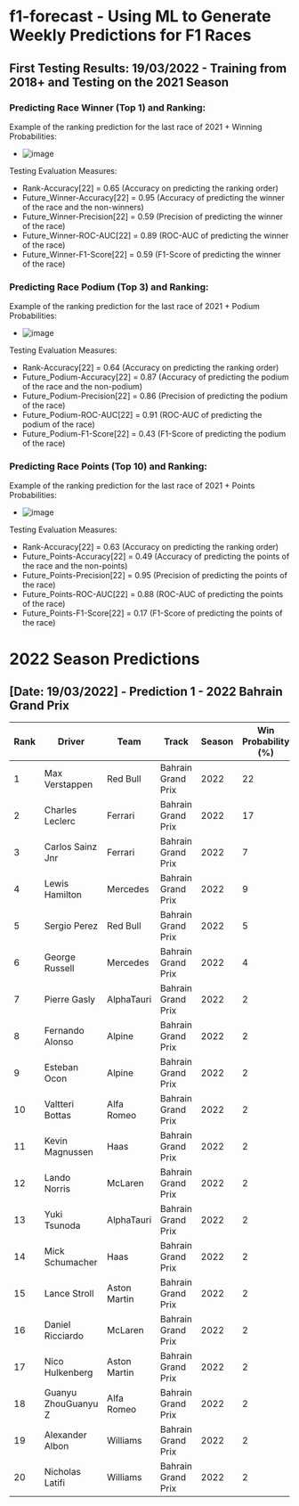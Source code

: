 # f1-forecast - Using ML to Generate Weekly Predictions for F1 Races

## First Testing Results: 19/03/2022 - Training from 2018+ and Testing on the 2021 Season
### Predicting Race Winner (Top 1) and Ranking:

Example of the ranking prediction for the last race of 2021 + Winning Probabilities:
* ![image](https://user-images.githubusercontent.com/58941036/159131658-dc27a5db-8679-4417-8f7b-a5676a031fbe.png)

Testing Evaluation Measures:
* Rank-Accuracy[22] = 0.65 (Accuracy on predicting the ranking order)
* Future_Winner-Accuracy[22] = 0.95 (Accuracy of predicting the winner of the race and the non-winners)
* Future_Winner-Precision[22] = 0.59 (Precision of predicting the winner of the race)
* Future_Winner-ROC-AUC[22] = 0.89 (ROC-AUC of predicting the winner of the race)
* Future_Winner-F1-Score[22] = 0.59 (F1-Score of predicting the winner of the race)

### Predicting Race Podium (Top 3) and Ranking:

Example of the ranking prediction for the last race of 2021 + Podium Probabilities:
* ![image](https://user-images.githubusercontent.com/58941036/159131798-3320685d-7fee-443d-8748-f91a9ad1dfdc.png)

Testing Evaluation Measures:
* Rank-Accuracy[22] = 0.64 (Accuracy on predicting the ranking order)
* Future_Podium-Accuracy[22] = 0.87 (Accuracy of predicting the podium of the race and the non-podium)
* Future_Podium-Precision[22] = 0.86 (Precision of predicting the podium of the race)
* Future_Podium-ROC-AUC[22] = 0.91 (ROC-AUC of predicting the podium of the race)
* Future_Podium-F1-Score[22] = 0.43 (F1-Score of predicting the podium of the race)

### Predicting Race Points (Top 10) and Ranking:

Example of the ranking prediction for the last race of 2021 + Points Probabilities:
* ![image](https://user-images.githubusercontent.com/58941036/159131920-28dd9852-21fb-45aa-a9dc-f0feff3c1da5.png)

Testing Evaluation Measures:
* Rank-Accuracy[22] = 0.63 (Accuracy on predicting the ranking order)
* Future_Points-Accuracy[22] = 0.49 (Accuracy of predicting the points of the race and the non-points)
* Future_Points-Precision[22] = 0.95 (Precision of predicting the points of the race)
* Future_Points-ROC-AUC[22] = 0.88 (ROC-AUC of predicting the points of the race)
* Future_Points-F1-Score[22] = 0.17 (F1-Score of predicting the points of the race)

# 2022 Season Predictions
## [Date: 19/03/2022] - Prediction 1 - 2022 Bahrain Grand Prix

Rank | Driver |  Team | Track | Season | Win Probability (%) | Podium Probability (%) | Points Probability (%) | Final Score (0-1) 
 --- | --- | --- | --- | --- | --- | --- | --- | --- | 
1 | Max Verstappen | Red Bull | Bahrain Grand Prix | 2022 | 22 | 23 | 80 | 0.0214
2 | Charles Leclerc | Ferrari | Bahrain Grand Prix | 2022 | 17 | 25 | 80 | 0.0181
3 | Carlos Sainz Jnr | Ferrari | Bahrain Grand Prix | 2022 | 7 | 23 | 80 | 0.0071
4 | Lewis Hamilton | Mercedes | Bahrain Grand Prix | 2022 | 9 | 16 | 76 | 0.0058
5 | Sergio Perez | Red Bull | Bahrain Grand Prix | 2022 | 5 | 16 | 76 | 0.0033
6 | George Russell | Mercedes | Bahrain Grand Prix | 2022 | 4 | 14 | 70 | 0.0021
7 | Pierre Gasly | AlphaTauri | Bahrain Grand Prix | 2022 | 2 | 13 | 68 | 0.0012
8 | Fernando Alonso | Alpine | Bahrain Grand Prix | 2022 | 2 | 13 | 70 | 0.0011
9 | Esteban Ocon | Alpine | Bahrain Grand Prix | 2022 | 2 | 12 | 69 | 0.001
10 | Valtteri Bottas | Alfa Romeo | Bahrain Grand Prix | 2022 | 2 | 13 | 56 | 0.001
11 | Kevin Magnussen | Haas | Bahrain Grand Prix | 2022 | 2 | 13 | 55 | 0.0009
12 | Lando Norris | McLaren | Bahrain Grand Prix | 2022 | 2 | 12 | 62 | 0.0009
13 | Yuki Tsunoda | AlphaTauri | Bahrain Grand Prix | 2022 | 2 | 13 | 27 | 0.0004
14 | Mick Schumacher | Haas | Bahrain Grand Prix | 2022 | 2 | 12 | 28 | 0.0004
15 | Lance Stroll | Aston Martin | Bahrain Grand Prix | 2022 | 2 | 12 | 23 | 0.0004
16 | Daniel Ricciardo | McLaren | Bahrain Grand Prix | 2022 | 2 | 12 | 19 | 0.0003
17 | Nico Hulkenberg | Aston Martin | Bahrain Grand Prix | 2022 | 2 | 12 | 18 | 0.0003
18 | Guanyu ZhouGuanyu Z | Alfa Romeo | Bahrain Grand Prix | 2022 | 2 | 12 | 14 | 0.0002
19 | Alexander Albon | Williams | Bahrain Grand Prix | 2022 | 2 | 12 | 11 | 0.0002
20 | Nicholas Latifi | Williams | Bahrain Grand Prix | 2022 | 2 | 12 | 6 | 0.0001
